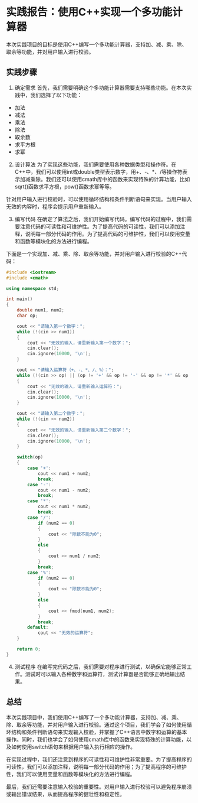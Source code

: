# 实践报告：使用C++实现一个多功能计算器
本次实践项目的目标是使用C++编写一个多功能计算器，支持加、减、乘、除、取余等功能，并对用户输入进行校验。

## 实践步骤
1. 确定需求
首先，我们需要明确这个多功能计算器需要支持哪些功能。在本次实践中，我们选择了以下功能：

- 加法
- 减法
- 乘法
- 除法
- 取余数
- 求平方根
- 求幂
2. 设计算法
为了实现这些功能，我们需要使用各种数据类型和操作符。在C++中，我们可以使用int或double类型表示数字，用+、-、*、/等操作符表示加减乘除。我们还可以使用cmath库中的函数来实现特殊的计算功能，比如sqrt()函数求平方根，pow()函数求幂等等。

针对用户输入进行校验时，可以使用循环结构和条件判断语句来实现。当用户输入无效的内容时，程序会提示用户重新输入。

3. 编写代码
在确定了算法之后，我们开始编写代码。编写代码的过程中，我们需要注意代码的可读性和可维护性。为了提高代码的可读性，我们可以添加注释，说明每一部分代码的作用。为了提高代码的可维护性，我们可以使用变量和函数等模块化的方法进行编程。

下面是一个实现加、减、乘、除、取余等功能，并对用户输入进行校验的C++代码：
``` c++
#include <iostream>
#include <cmath>

using namespace std;

int main()
{
    double num1, num2;
    char op;

    cout << "请输入第一个数字：";
    while (!(cin >> num1))
    {
        cout << "无效的输入，请重新输入第一个数字：";
        cin.clear();
        cin.ignore(10000, '\n');
    }

    cout << "请输入运算符（+、-、*、/、%）：";
    while (!(cin >> op) || (op != '+' && op != '-' && op != '*' && op != '/' && op != '%'))
    {
        cout << "无效的输入，请重新输入运算符：";
        cin.clear();
        cin.ignore(10000, '\n');
    }

    cout << "请输入第二个数字：";
    while (!(cin >> num2))
    {
        cout << "无效的输入，请重新输入第二个数字：";
        cin.clear();
        cin.ignore(10000, '\n');
    }

    switch(op)
    {
        case '+':
            cout << num1 + num2;
            break;
        case '-':
            cout << num1 - num2;
            break;
        case '*':
            cout << num1 * num2;
            break;
        case '/':
            if (num2 == 0)
            {
                cout << "除数不能为0";
            }
            else
            {
                cout << num1 / num2;
            }
            break;
        case '%':
            if (num2 == 0)
            {
                cout << "除数不能为0";
            }
            else
            {
                cout << fmod(num1, num2);
            }
            break;
        default:
            cout << "无效的运算符";
    }

    return 0;
}
```
4. 测试程序
在编写完代码之后，我们需要对程序进行测试，以确保它能够正常工作。测试时可以输入各种数字和运算符，测试计算器是否能够正确地输出结果。

## 总结
本次实践项目中，我们使用C++编写了一个多功能计算器，支持加、减、乘、除、取余等功能，并对用户输入进行校验。通过这个项目，我们学会了如何使用循环结构和条件判断语句来实现输入校验，并掌握了C++语言中数字和运算的基本操作。同时，我们也学会了如何使用cmath库中的函数来实现特殊的计算功能，以及如何使用switch语句来根据用户输入执行相应的操作。

在实现过程中，我们还注意到程序的可读性和可维护性非常重要。为了提高程序的可读性，我们可以添加注释，说明每一部分代码的作用；为了提高程序的可维护性，我们可以使用变量和函数等模块化的方法进行编程。

最后，我们还需要注意输入校验的重要性。对用户输入进行校验可以避免程序崩溃或输出错误结果，从而提高程序的健壮性和稳定性。